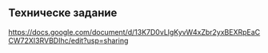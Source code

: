 ## Техническе задание ##
https://docs.google.com/document/d/13K7D0vLlgKyvW4xZbr2yxBEXRpEaCCW72XI3RVBDIhc/edit?usp=sharing

